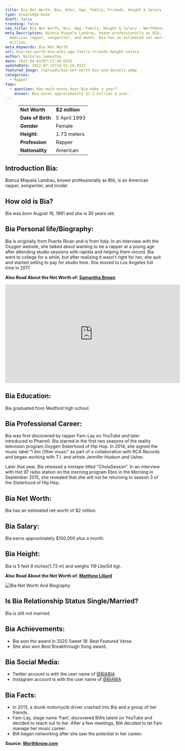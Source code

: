 ```yaml
---
title: Bia Net Worth, Bio, Wiki, Age, Family, Friends, Height & Salary
type: knowledge-base
draft: false
trending: false
seo_title: Bia Net Worth, Bio, Age, Family, Height & Salary - WorthKnow
meta_Description: Bianca Miquela Landrau, known professionally as BIA, is an
  American rapper, songwriter, and model. Bia has an estimated net worth of $2
  million.
meta_Keywords: Bia Net Worth
url: bia-net-worth-bio-wiki-age-family-friends-height-salary
author: Nicholas Samantha
date: 2022-04-01T07:17:49.650Z
updateDate: 2022-07-15T14:51:26.933Z
featured_Image: /uploads/bia-net-worth-bio-and-details.webp
categories:
  - Rapper
faqs:
  - question: How much money does Bia make a year?
    answer: Bia earns approximately $1.2 million a year.
---
```

<figure class="wp-block-table is-style-stripes">
  <table>
    <tbody>
      <tr>
        <td>
          <strong>Net Worth</strong>
        </td>
        <td>
          <strong>$2 million</strong>
        </td>
      </tr>
      <tr>
        <td>
          <strong>Date of Birth</strong>
        </td>
        <td>5 April 1993</td>
      </tr>
      <tr>
        <td>
          <strong>Gender</strong>
        </td>
        <td>Female</td>
      </tr>
      <tr>
        <td>
          <strong>Height:</strong>
        </td>
        <td>1.73 meters</td>
      </tr>
      <tr>
        <td>
          <strong>Profession</strong>
        </td>
        <td>Rapper</td>
      </tr>
      <tr>
        <td>
          <strong>Nationality</strong>
        </td>
        <td>American</td>
      </tr>
    </tbody>
  </table>
</figure>

## **Introduction Bia:**

Bianca Miquela Landrau, known professionally as BIA, is an American rapper, songwriter, and model. 

## **How old is Bia?**

Bia was born August 16, 1991 and she is 30 years old.

## **Bia Personal life/Biography:**

Bia is originally from Puerto Rican and is from Italy. In an interview with the Oxygen website, she talked about wanting to be a rapper at a young age after attending studio sessions with rapists and helping them record. Bia went to college for a while, but after realizing it wasn't right for her, she quit and started selling to pay for studio time. She moved to Los Angeles full time in 2017.

**Also Read About the Net Worth of: <a href="https://worthknow.com/samantha-brown-net-worth-bio-wiki-age-family-friends-height-salary/" target="_blank" rel="noopener">Samantha Brown</a>**

<iframe width="560" height="315" src="https://www.youtube.com/embed/B2lkXfb6NHM" title="YouTube video player" frameborder="0" allow="accelerometer; autoplay; clipboard-write; encrypted-media; gyroscope; picture-in-picture" allowfullscreen></iframe>

## **Bia Education:**

Bia graduated from Medford high school.

## Bia Professional Career:

Bia was first discovered by rapper Fam-Lay on YouTube and later introduced to Pharrell. Bia starred in the first two seasons of the reality television program Oxygen Sisterhood of Hip Hop. In 2014, she signed the music label “I Am Other music” as part of a collaboration with RCA Records and began working with T.I. and artists Jennifer Hudson and Usher.

Later that year, Bia released a mixtape titled “CholaSeason”. In an interview with Hot 97 radio station on the morning program Ebro in the Morning in September 2015, she revealed that she will not be returning to season 3 of the Sisterhood of Hip Hop.

## **Bia Net Worth:**

Bia has an estimated net worth of $2 million.

## **Bia Salary:**

Bia earns approximately $100,000 plus a month.

## **Bia Height:**

Bia is 5 feet 8 inches(1.73 m) and weighs 119 Lbs(54 kg).

**Also Read About the Net Worth of: <a href="https://worthknow.com/matthew-lillard-net-worth-bio-wiki-age-family-friends-height-salary/" target="_blank" rel="noopener">Matthew Lillard</a>**

![Bia Net Worth And Biography](/uploads/bia-net-worth-.webp)

## **Is Bia Relationship Status Single/Married?**

Bia is still not married.

## **Bia Achievements:**

* Bia won the award in 2020 Sweet 16: Best Featured Verse.
* She also won Best Breakthrough Song award.

## **Bia Social Media:**

* Twitter account is with the user name of <a href="https://twitter.com/BIABIA" target="_blank" rel="nofollow" rel="noopener">@BIABIA</a>
* Instagram account is with the user name of <a href="https://www.instagram.com/bia/" target="_blank" rel="nofollow" rel="noopener">@BIABIA</a>

## **Bia Facts:**

* In 2013, a drunk motorcycle driver crashed into Bia and a group of her friends.
* Fam-Lay, stage name ‘Fam’, discovered BIA’s talent on YouTube and decided to reach out to her. After a few meetings, BIA decided to let Fam manage her music career. 
* BIA began networking after she saw the potential in her career.

**Source: <a href="https://worthknow.com/" target="_blank" rel="noopener">Worthknow.com</a>**